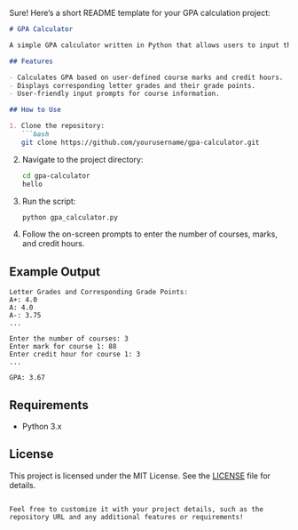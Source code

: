 Sure! Here’s a short README template for your GPA calculation project:

```markdown
# GPA Calculator

A simple GPA calculator written in Python that allows users to input their course marks and credit hours, then calculates and displays the GPA along with letter grades.

## Features

- Calculates GPA based on user-defined course marks and credit hours.
- Displays corresponding letter grades and their grade points.
- User-friendly input prompts for course information.

## How to Use

1. Clone the repository:
   ```bash
   git clone https://github.com/yourusername/gpa-calculator.git
   ```

2. Navigate to the project directory:
   ```bash
   cd gpa-calculator
   hello
   ```

3. Run the script:
   ```bash
   python gpa_calculator.py
   ```

4. Follow the on-screen prompts to enter the number of courses, marks, and credit hours.

## Example Output

```
Letter Grades and Corresponding Grade Points:
A+: 4.0
A: 4.0
A-: 3.75
...

Enter the number of courses: 3
Enter mark for course 1: 88
Enter credit hour for course 1: 3
...

GPA: 3.67
```

## Requirements

- Python 3.x

## License

This project is licensed under the MIT License. See the [LICENSE](LICENSE) file for details.
```

Feel free to customize it with your project details, such as the repository URL and any additional features or requirements!
